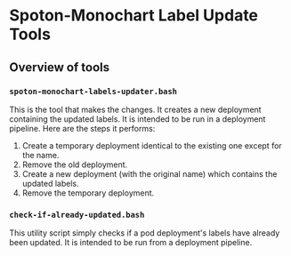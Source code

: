 # Spoton-Monochart Label Update Tools

## Overview of tools

### `spoton-monochart-labels-updater.bash`

This is the tool that makes the changes. It creates a new deployment containing the updated labels.
It is intended to be run in a deployment pipeline. Here are the steps it performs:

1. Create a temporary deployment identical to the existing one except for the name.
2. Remove the old deployment.
3. Create a new deployment (with the original name) which contains the updated labels.
4. Remove the temporary deployment.

### `check-if-already-updated.bash`

This utility script simply checks if a pod deployment's labels have already been updated. It is
intended to be run from a deployment pipeline.
